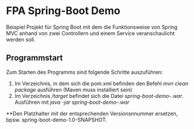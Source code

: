 # FPA Spring-Boot Demo

Beispiel Projekt für Spring Boot mit dem die Funktionsweise von Spring MVC anhand von zwei Controllern und einem Service veranschaulicht werden soll.

## Programmstart

Zum Starten des Programms sind folgende Schritte auszuführen:

1. Im Verzeichnis, in dem sich die pom.xml befinden den Befehl *mvn clean package* ausführen (Maven muss installiert sein)
2. Im Verzeichnis */target* befindet sich die Datei *spring-boot-demo-<VERSION>.war*.
Ausführen mit *java -jar spring-boot-demo-<VERION>.war*

**Den Platzhalter <VERSION> mit der entsprechenden Versionsnnummer ersetzen, bpsw. spring-boot-demo-1.0-SNAPSHOT.